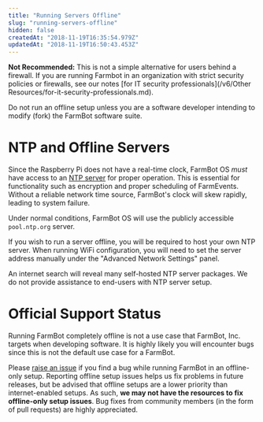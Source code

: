 ```yaml
---
title: "Running Servers Offline"
slug: "running-servers-offline"
hidden: false
createdAt: "2018-11-19T16:35:54.979Z"
updatedAt: "2018-11-19T16:50:43.453Z"
---
```


__Not Recommended:__
This is not a simple alternative for users behind a firewall. If you are running Farmbot in an organization with strict security policies or firewalls, see our notes [for IT security professionals](/v6/Other Resources/for-it-security-professionals.md).

Do not run an offline setup unless you are a software developer intending to modify (fork) the FarmBot software suite.


# NTP and Offline Servers

Since the Raspberry Pi does not have a real-time clock, FarmBot OS _must_ have access to an [NTP server](https://en.wikipedia.org/wiki/Network_Time_Protocol) for proper operation. This is essential for functionality such as encryption and proper scheduling of FarmEvents. Without a reliable network time source, FarmBot's clock will skew rapidly, leading to system failure.

Under normal conditions, FarmBot OS will use the publicly accessible `pool.ntp.org` server.

If you wish to run a server offline, you will be required to host your own NTP server. When running WiFi configuration, you will need to set the server address manually under the "Advanced Network Settings" panel.

An internet search will reveal many self-hosted NTP server packages. We do not provide assistance to end-users with NTP server setup.

# Official Support Status

Running FarmBot completely offline is not a use case that FarmBot, Inc. targets when developing software. It is highly likely you will encounter bugs since this is not the default use case for a FarmBot.

Please [raise an issue](https://github.com/FarmBot/Farmbot-Web-App/issues/new?title=Offline%20Setup%20Issues) if you find a bug while running FarmBot in an offline-only setup. Reporting offline setup issues helps us fix problems in future releases, but be advised that offline setups are a lower priority than internet-enabled setups. As such, **we may not have the resources to fix offline-only setup issues**. Bug fixes from community members (in the form of pull requests) are highly appreciated.
